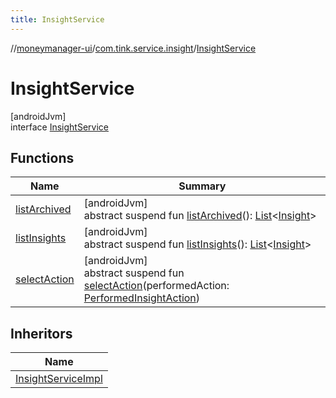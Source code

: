 ```yaml
---
title: InsightService
---
```

//[moneymanager-ui](../../../index.html)/[com.tink.service.insight](../index.html)/[InsightService](index.html)



# InsightService



[androidJvm]\
interface [InsightService](index.html)



## Functions


| Name | Summary |
|---|---|
| [listArchived](list-archived.html) | [androidJvm]<br>abstract suspend fun [listArchived](list-archived.html)(): [List](https://kotlinlang.org/api/latest/jvm/stdlib/kotlin.collections/-list/index.html)&lt;[Insight](../../com.tink.model.insights/-insight/index.html)&gt; |
| [listInsights](list-insights.html) | [androidJvm]<br>abstract suspend fun [listInsights](list-insights.html)(): [List](https://kotlinlang.org/api/latest/jvm/stdlib/kotlin.collections/-list/index.html)&lt;[Insight](../../com.tink.model.insights/-insight/index.html)&gt; |
| [selectAction](select-action.html) | [androidJvm]<br>abstract suspend fun [selectAction](select-action.html)(performedAction: [PerformedInsightAction](../../com.tink.model.insights/-performed-insight-action/index.html)) |


## Inheritors


| Name |
|---|
| [InsightServiceImpl](../-insight-service-impl/index.html) |


